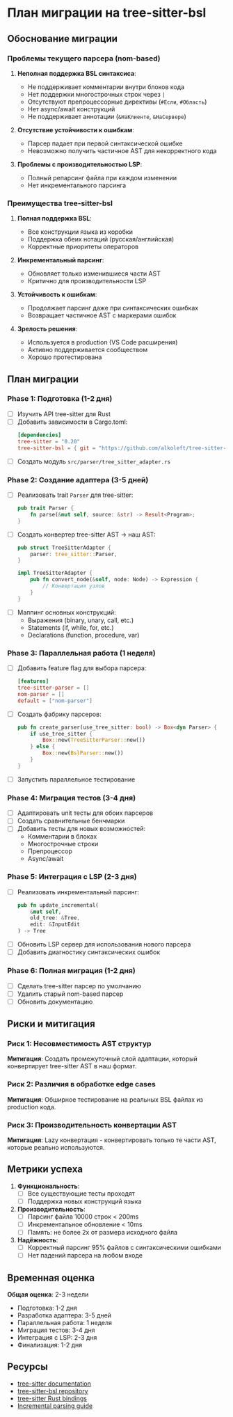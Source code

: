 # План миграции на tree-sitter-bsl

## Обоснование миграции

### Проблемы текущего парсера (nom-based)
1. **Неполная поддержка BSL синтаксиса**:
   - Не поддерживает комментарии внутри блоков кода
   - Нет поддержки многострочных строк через `|`
   - Отсутствуют препроцессорные директивы (`#Если`, `#Область`)
   - Нет async/await конструкций
   - Не поддерживает аннотации (`&НаКлиенте`, `&НаСервере`)

2. **Отсутствие устойчивости к ошибкам**:
   - Парсер падает при первой синтаксической ошибке
   - Невозможно получить частичное AST для некорректного кода

3. **Проблемы с производительностью LSP**:
   - Полный репарсинг файла при каждом изменении
   - Нет инкрементального парсинга

### Преимущества tree-sitter-bsl
1. **Полная поддержка BSL**:
   - Все конструкции языка из коробки
   - Поддержка обеих нотаций (русская/английская)
   - Корректные приоритеты операторов

2. **Инкрементальный парсинг**:
   - Обновляет только изменившиеся части AST
   - Критично для производительности LSP

3. **Устойчивость к ошибкам**:
   - Продолжает парсинг даже при синтаксических ошибках
   - Возвращает частичное AST с маркерами ошибок

4. **Зрелость решения**:
   - Используется в production (VS Code расширения)
   - Активно поддерживается сообществом
   - Хорошо протестирована

## План миграции

### Phase 1: Подготовка (1-2 дня)
- [ ] Изучить API tree-sitter для Rust
- [ ] Добавить зависимости в Cargo.toml:
  ```toml
  [dependencies]
  tree-sitter = "0.20"
  tree-sitter-bsl = { git = "https://github.com/alkoleft/tree-sitter-bsl" }
  ```
- [ ] Создать модуль `src/parser/tree_sitter_adapter.rs`

### Phase 2: Создание адаптера (3-5 дней)
- [ ] Реализовать trait `Parser` для tree-sitter:
  ```rust
  pub trait Parser {
      fn parse(&mut self, source: &str) -> Result<Program>;
  }
  ```
- [ ] Создать конвертер tree-sitter AST → наш AST:
  ```rust
  pub struct TreeSitterAdapter {
      parser: tree_sitter::Parser,
  }
  
  impl TreeSitterAdapter {
      pub fn convert_node(&self, node: Node) -> Expression {
          // Конвертация узлов
      }
  }
  ```
- [ ] Маппинг основных конструкций:
  - Выражения (binary, unary, call, etc.)
  - Statements (if, while, for, etc.)
  - Declarations (function, procedure, var)

### Phase 3: Параллельная работа (1 неделя)
- [ ] Добавить feature flag для выбора парсера:
  ```toml
  [features]
  tree-sitter-parser = []
  nom-parser = []
  default = ["nom-parser"]
  ```
- [ ] Создать фабрику парсеров:
  ```rust
  pub fn create_parser(use_tree_sitter: bool) -> Box<dyn Parser> {
      if use_tree_sitter {
          Box::new(TreeSitterParser::new())
      } else {
          Box::new(BslParser::new())
      }
  }
  ```
- [ ] Запустить параллельное тестирование

### Phase 4: Миграция тестов (3-4 дня)
- [ ] Адаптировать unit тесты для обоих парсеров
- [ ] Создать сравнительные бенчмарки
- [ ] Добавить тесты для новых возможностей:
  - Комментарии в блоках
  - Многострочные строки
  - Препроцессор
  - Async/await

### Phase 5: Интеграция с LSP (2-3 дня)
- [ ] Реализовать инкрементальный парсинг:
  ```rust
  pub fn update_incremental(
      &mut self,
      old_tree: &Tree,
      edit: &InputEdit
  ) -> Tree
  ```
- [ ] Обновить LSP сервер для использования нового парсера
- [ ] Добавить диагностику синтаксических ошибок

### Phase 6: Полная миграция (1-2 дня)
- [ ] Сделать tree-sitter парсер по умолчанию
- [ ] Удалить старый nom-based парсер
- [ ] Обновить документацию

## Риски и митигация

### Риск 1: Несовместимость AST структур
**Митигация**: Создать промежуточный слой адаптации, который конвертирует tree-sitter AST в наш формат.

### Риск 2: Различия в обработке edge cases
**Митигация**: Обширное тестирование на реальных BSL файлах из production кода.

### Риск 3: Производительность конвертации AST
**Митигация**: Lazy конвертация - конвертировать только те части AST, которые реально используются.

## Метрики успеха

1. **Функциональность**:
   - [ ] Все существующие тесты проходят
   - [ ] Поддержка новых конструкций языка

2. **Производительность**:
   - [ ] Парсинг файла 10000 строк < 200ms
   - [ ] Инкрементальное обновление < 10ms
   - [ ] Память: не более 2x от размера исходного файла

3. **Надёжность**:
   - [ ] Корректный парсинг 95% файлов с синтаксическими ошибками
   - [ ] Нет падений парсера на любом входе

## Временная оценка

**Общая оценка**: 2-3 недели

- Подготовка: 1-2 дня
- Разработка адаптера: 3-5 дней
- Параллельная работа: 1 неделя
- Миграция тестов: 3-4 дня
- Интеграция с LSP: 2-3 дня
- Финализация: 1-2 дня

## Ресурсы

- [tree-sitter documentation](https://tree-sitter.github.io/tree-sitter/)
- [tree-sitter-bsl repository](https://github.com/alkoleft/tree-sitter-bsl)
- [tree-sitter Rust bindings](https://docs.rs/tree-sitter/latest/tree_sitter/)
- [Incremental parsing guide](https://tree-sitter.github.io/tree-sitter/using-parsers#editing)